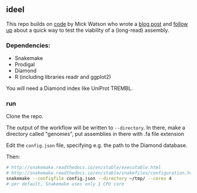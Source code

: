 ## ideel

This repo builds on [code](https://github.com/mw55309/ideel) by Mick Watson who wrote a [blog post](http://www.opiniomics.org/a-simple-test-for-uncorrected-insertions-and-deletions-indels-in-bacterial-genomes/) and [follow up](http://www.opiniomics.org/with-great-power-comes-great-responsibility/) about a quick way to test the viability of a (long-read) assembly.

### Dependencies:

- Snakemake
- Prodigal
- Diamond
- R (including libraries readr and ggplot2)

You will need a Diamond index like UniProt TREMBL.

### run

Clone the repo. 

The output of the workflow will be written to `--directory`. In there, make a directory called "genomes", put assemblies in there with .fa file extension

Edit the `config.json` file, specifying e.g. the path to the Diamond database.

Then:

```bash
# http://snakemake.readthedocs.io/en/stable/executable.html
# http://snakemake.readthedocs.io/en/stable/snakefiles/configuration.html
snakemake --configfile config.json --directory ~/tmp/ --cores 4
# per default, Snakemake uses only 1 CPU core
```


